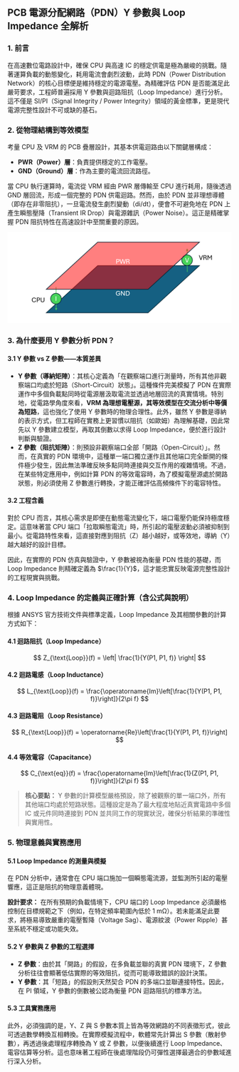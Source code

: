 PCB 電源分配網路（PDN）Y 參數與 Loop Impedance 全解析
---
### 1. 前言

在高速數位電路設計中，確保 CPU 與高速 IC 的穩定供電是極為嚴峻的挑戰。隨著運算負載的動態變化，耗用電流會劇烈波動，此時 PDN（Power Distribution Network）的核心目標便是維持穩定的電源電壓。為精確評估 PDN 是否能滿足此嚴苛要求，工程師普遍採用 Y 參數與迴路阻抗（Loop Impedance）進行分析。這不僅是 SI/PI（Signal Integrity / Power Integrity）領域的黃金標準，更是現代電源完整性設計不可或缺的基石。

### 2. 從物理結構到等效模型

考量 CPU 及 VRM 的 PCB 疊層設計，其基本供電迴路由以下關鍵層構成：

* **PWR（Power）層**：負責提供穩定的工作電壓。
* **GND（Ground）層**：作為主要的電流回流路徑。

當 CPU 執行運算時，電流從 VRM 經由 PWR 層傳輸至 CPU 進行耗用，隨後透過 GND 層回流，形成一個完整的 PDN 供電迴路。然而，由於 PDN 並非理想導體（即存在非零阻抗），一旦電流發生劇烈變動（di/dt），便會不可避免地在 PDN 上產生瞬態壓降（Transient IR Drop）與電源雜訊（Power Noise）。這正是精確掌握 PDN 阻抗特性在高速設計中至關重要的原因。


![2025-05-25_08-50-56](/assets/2025-05-25_08-50-56.png)
### 3. 為什麼要用 Y 參數分析 PDN？

#### 3.1 Y 參數 vs Z 參數——本質差異

* **Y 參數（導納矩陣）**：其核心定義為「在觀察端口進行測量時，所有其他非觀察端口均處於短路（Short-Circuit）狀態」。這種條件完美模擬了 PDN 在實際運作中多個負載點同時從電源層汲取電流並透過地層回流的真實情境。特別地，從電路學角度來看，**VRM 為理想電壓源，其等效模型在交流分析中等價為短路**，這也強化了使用 Y 參數時的物理合理性。此外，雖然 Y 參數是導納的表示方式，但工程師在實務上更習慣以阻抗（如歐姆）為理解基礎，因此常先以 Y 參數建立模型，再取其倒數以求得 Loop Impedance，便於進行設計判斷與驗證。
* **Z 參數（阻抗矩陣）**：則預設非觀察端口全部「開路（Open-Circuit）」。然而，在真實的 PDN 環境中，這種單一端口獨立運作且其他端口完全斷開的條件極少發生，因此無法準確反映多點同時連接與交互作用的複雜情境。不過，在某些特定應用中，例如計算 PDN 的等效電容時，為了模擬電壓源處於開路狀態，則必須使用 Z 參數進行轉換，才能正確評估高頻條件下的電容特性。

#### 3.2 工程含義

對於 CPU 而言，其核心需求是即便在動態電流變化下，端口電壓仍能保持極度穩定。這意味著當 CPU 端口「拉取瞬態電流」時，所引起的電壓波動必須被抑制到最小。從電路特性來看，這直接對應到阻抗（Z）越小越好，或等效地，導納（Y）越大越好的設計目標。

因此，在實際的 PDN 仿真與驗證中，Y 參數被視為衡量 PDN 性能的基礎，而 Loop Impedance 則精確定義為 \$\frac{1}{Y}\$，這才能忠實反映電源完整性設計的工程現實與挑戰。

### 4. Loop Impedance 的定義與正確計算（含公式與說明）

根據 ANSYS 官方技術文件與標準定義，Loop Impedance 及其相關參數的計算方式如下：

#### 4.1 迴路阻抗（Loop Impedance）

$$
Z_{\text{Loop}}(f) = \left| \frac{1}{Y(P1, P1, f)} \right|
$$

#### 4.2 迴路電感（Loop Inductance）

$$
L_{\text{Loop}}(f) = \frac{\operatorname{Im}\left[\frac{1}{Y(P1, P1, f)}\right]}{2\pi f}
$$

#### 4.3 迴路電阻（Loop Resistance）

$$
R_{\text{Loop}}(f) = \operatorname{Re}\left[\frac{1}{Y(P1, P1, f)}\right]
$$

#### 4.4 等效電容（Capacitance）

$$
C_{\text{eq}}(f) = \frac{\operatorname{Im}\left[\frac{1}{Z(P1, P1, f)}\right]}{2\pi f}
$$

> **核心要點：** Y 參數的計算模型嚴格預設，除了被觀察的單一端口外，所有其他端口均處於短路狀態。這種設定是為了最大程度地貼近真實電路中多個 IC 或元件同時連接到 PDN 並共同工作的現實狀況，確保分析結果的準確性與實用性。

### 5. 物理意義與實務應用

#### 5.1 Loop Impedance 的測量與模擬

在 PDN 分析中，通常會在 CPU 端口施加一個瞬態電流源，並監測所引起的電壓響應，這正是阻抗的物理意義體現。

**設計要求：** 在所有預期的負載情境下，CPU 端口的 Loop Impedance 必須嚴格控制在目標規範之下（例如，在特定頻率範圍內低於 1 mΩ）。若未能滿足此要求，將極易導致嚴重的電壓暫降（Voltage Sag）、電源紋波（Power Ripple）甚至系統不穩定或功能失效。

#### 5.2 Y 參數與 Z 參數的工程選擇

* **Z 參數**：由於其「開路」的假設，在多負載並聯的真實 PDN 環境下，Z 參數分析往往會顯著低估實際的等效阻抗，從而可能導致錯誤的設計決策。
* **Y 參數**：其「短路」的假設則天然契合 PDN 的多端口並聯連接特性。因此，在 PI 領域，Y 參數的倒數被公認為衡量 PDN 迴路阻抗的標準方法。

#### 5.3 工具實務應用

此外，必須強調的是，Y、Z 與 S 參數本質上皆為等效網路的不同表徵形式，彼此可透過數學轉換互相轉換。在實際模擬流程中，軟體常先計算出 S 參數（散射參數），再透過後處理程序轉換為 Y 或 Z 參數，以便後續進行 Loop Impedance、電容估算等分析。這也意味著工程師在後處理階段仍可彈性選擇最適合的參數域進行深入分析。


